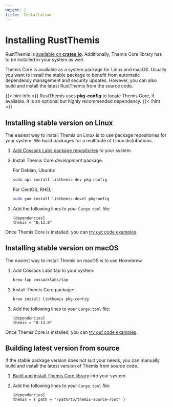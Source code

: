 ```yaml
---
weight: 2
title:  Installation
---
```


# Installing RustThemis

RustThemis is [available on **crates.io**](https://crates.io/crates/themis).
Additionally, Themis Core library has to be installed in your system as well.

Themis Core is available as a system package for Linux and macOS.
Usually you want to install the stable package to benefit from automatic dependency management and security updates.
However, you can also build and install the latest RustThemis from the source code.

{{< hint info >}}
RustThemis uses **pkg-config** to locate Themis Core, if available.
It is an optional but highly recommended dependency.
{{< /hint >}}

## Installing stable version on Linux

The easiest way to install Themis on Linux is to use package repositories for your system.
We build packages for a multitude of Linux distributions.

 1. [Add Cossack Labs package repositories](/docs/themis/installation/installation-from-packages)
    to your system.

 2. Install Themis Core _development_ package.

    For Debian, Ubuntu:

    ```bash
    sudo apt install libthemis-dev pkg-config
    ```

    For CentOS, RHEL:

    ```bash
    sudo yum install libthemis-devel pkgconfig
    ```

 3. Add the following lines to your `Cargo.toml` file:

    ```
    [dependencies]
    themis = "0.13.0"
    ```

Once Themis Core is installed, you can [try out code examples](../examples).

## Installing stable version on macOS

The easiest way to install Themis on macOS is to use Homebrew.

 1. Add Cossack Labs tap to your system:

    ```bash
    brew tap cossacklabs/tap
    ```

 2. Install Themis Core package:

    ```bash
    brew install libthemis pkg-config
    ```

 3. Add the following lines to your `Cargo.toml` file:

    ```
    [dependencies]
    themis = "0.13.0"
    ```

Once Themis Core is installed, you can [try out code examples](../examples).

## Building latest version from source

If the stable package version does not suit your needs,
you can manually build and install the latest version of Themis from source code.

 1. [Build and install Themis Core library](/docs/themis/installation/installation-from-sources)
    into your system.

 2. Add the following lines to your `Cargo.toml` file:

    ```
    [dependencies]
    themis = { path = "/path/to/themis-source-root" }
    ```
